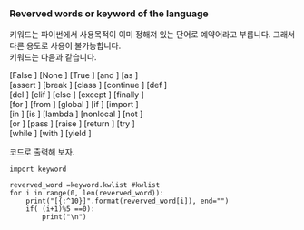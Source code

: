 ### Reverved words or keyword of the language

키워드는 파이썬에서 사용목적이 이미 정해져 있는 단어로 예약어라고 부릅니다. 그래서 다른 용도로 사용이 불가능합니다.   
키워드는 다음과 같습니다.  


[False     ] [None      ] [True      ] [and       ] [as        ]   
[assert    ] [break     ] [class     ] [continue  ] [def       ]   
[del       ] [elif      ] [else      ] [except    ] [finally   ]   
[for       ] [from      ] [global    ] [if        ] [import    ]   
[in        ] [is        ] [lambda    ] [nonlocal  ] [not       ]   
[or        ] [pass      ] [raise     ] [return    ] [try       ]   
[while     ] [with      ] [yield     ] 

코드로 출력해 보자.
```
import keyword

reverved_word =keyword.kwlist #kwlist
for i in range(0, len(reverved_word)):
    print("[{:^10}]".format(reverved_word[i]), end="")
    if( (i+1)%5 ==0):
        print("\n")
       
```
